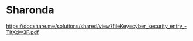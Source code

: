 # Sharonda

https://docshare.me/solutions/shared/view?fileKey=cyber_security_entry_-TltXdw3F.pdf



